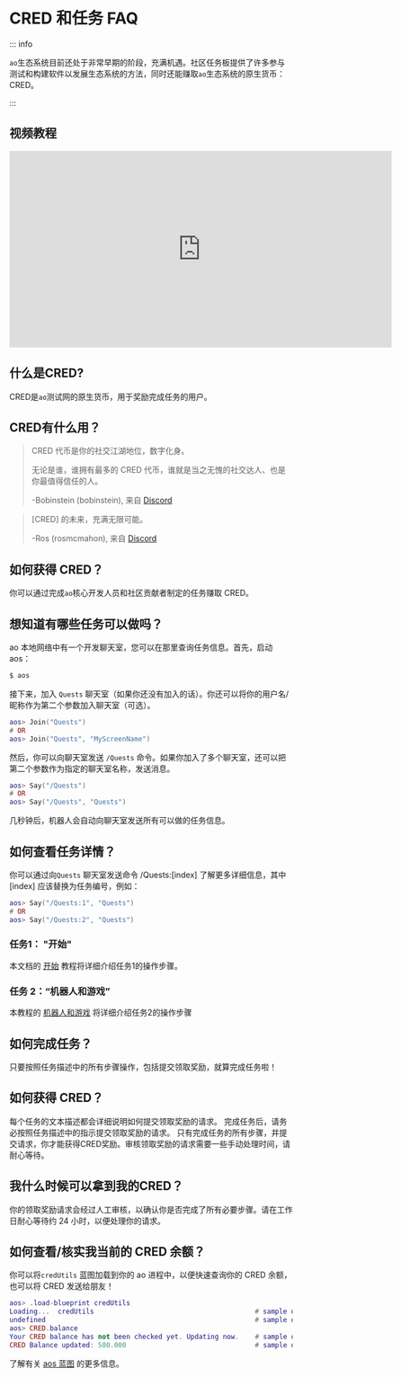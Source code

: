 
# CRED 和任务 FAQ

::: info

`ao`生态系统目前还处于非常早期的阶段，充满机遇。社区任务板提供了许多参与测试和构建软件以发展生态系统的方法，同时还能赚取`ao`生态系统的原生货币：CRED。

:::

## 视频教程

<iframe width="680" height="350" src="https://www.youtube.com/embed/QA3OmkLcdRs?si=CLAZrIUhJ0aEGYxM" title="YouTube video player" frameborder="0" allow="accelerometer; autoplay; clipboard-write; encrypted-media; gyroscope; picture-in-picture; web-share" allowfullscreen></iframe>

## 什么是CRED?

CRED是`ao`测试网的原生货币，用于奖励完成任务的用户。

## CRED有什么用？

> CRED 代币是你的社交江湖地位，数字化身。
>
> 无论是谁，谁拥有最多的 CRED 代币，谁就是当之无愧的社交达人、也是你最值得信任的人。
>
> -Bobinstein (bobinstein), 来自 [Discord](https://discord.com/channels/1210396395643863101/1210606156582752436/1215723479672815647)

> [CRED] 的未来，充满无限可能。
>
> -Ros (rosmcmahon), 来自 [Discord](https://discord.com/channels/1210396395643863101/1210606156582752436/1217101371472478318)

## 如何获得 CRED？

你可以通过完成`ao`核心开发人员和社区贡献者制定的任务赚取 CRED。

## 想知道有哪些任务可以做吗？

ao 本地网络中有一个开发聊天室，您可以在那里查询任务信息。首先，启动 aos：

```sh
$ aos
```

接下来，加入 `Quests` 聊天室（如果你还没有加入的话）。你还可以将你的用户名/昵称作为第二个参数加入聊天室（可选）。

```lua
aos> Join("Quests")
# OR
aos> Join("Quests", "MyScreenName")
```

然后，你可以向聊天室发送 `/Quests` 命令。如果你加入了多个聊天室，还可以把第二个参数作为指定的聊天室名称，发送消息。

```lua
aos> Say("/Quests")
# OR
aos> Say("/Quests", "Quests")
```

几秒钟后，机器人会自动向聊天室发送所有可以做的任务信息。

## 如何查看任务详情？

你可以通过向`Quests` 聊天室发送命令 /Quests:[index] 了解更多详细信息，其中 [index] 应该替换为任务编号，例如：

```lua
aos> Say("/Quests:1", "Quests")
# OR
aos> Say("/Quests:2", "Quests")
```

### 任务1： "开始"

本文档的 [开始](/tutorials/begin/index) 教程将详细介绍任务1的操作步骤。

### 任务 2：“机器人和游戏”

本教程的 [机器人和游戏](/tutorials/bots-and-games/index) 将详细介绍任务2的操作步骤

## 如何完成任务？

只要按照任务描述中的所有步骤操作，包括提交领取奖励，就算完成任务啦！

## 如何获得 CRED？

每个任务的文本描述都会详细说明如何提交领取奖励的请求。 完成任务后，请务必按照任务描述中的指示提交领取奖励的请求。 只有完成任务的所有步骤，并提交请求，你才能获得CRED奖励。审核领取奖励的请求需要一些手动处理时间，请耐心等待。

## 我什么时候可以拿到我的CRED？

你的领取奖励请求会经过人工审核，以确认你是否完成了所有必要步骤。请在工作日耐心等待约 24 小时，以便处理你的请求。

## 如何查看/核实我当前的 CRED 余额？

你可以将`credUtils` 蓝图加载到你的 ao 进程中，以便快速查询你的 CRED 余额，也可以将 CRED 发送给朋友！

```lua
aos> .load-blueprint credUtils
Loading...  credUtils                                        # sample output
undefined                                                    # sample output
aos> CRED.balance
Your CRED balance has not been checked yet. Updating now.    # sample output
CRED Balance updated: 500.000                                # sample output
```

了解有关 [aos 蓝图](/guides/aos/blueprints/index) 的更多信息。
